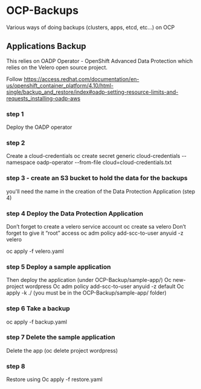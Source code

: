 # OCP-Backups
Various ways of doing backups (clusters, apps, etcd, etc...) on OCP

## Applications Backup

This relies on OADP Operator - OpenShift Advanced Data Protection which relies on the Velero open source project.

Follow https://access.redhat.com/documentation/en-us/openshift_container_platform/4.10/html-single/backup_and_restore/index#oadp-setting-resource-limits-and-requests_installing-oadp-aws

### step 1
Deploy the OADP operator

### step 2
Create a cloud-credentials
oc create secret generic cloud-credentials --namespace oadp-operator --from-file cloud=cloud-credentials.txt

### step 3 - create an S3 bucket to hold the data for the backups
you'll need the name in the creation of the Data Protection Application (step 4)

### step 4 Deploy the Data Protection Application

Don’t forget to create a velero service account
oc create sa velero
Don’t forget to give it “root” access
oc adm policy add-scc-to-user anyuid -z velero

oc apply -f velero.yaml

### step 5 Deploy a sample application
Then deploy the application (under OCP-Backup/sample-app/)
Oc new-project wordpress
Oc adm policy add-scc-to-user anyuid -z default
Oc apply -k ./ (you must be in the OCP-Backup/sample-app/ folder)

### step 6 Take a backup  
oc apply -f backup.yaml

### step 7 Delete the sample application
Delete the app (oc delete project wordpress)

### step 8 
Restore using
Oc apply -f restore.yaml
